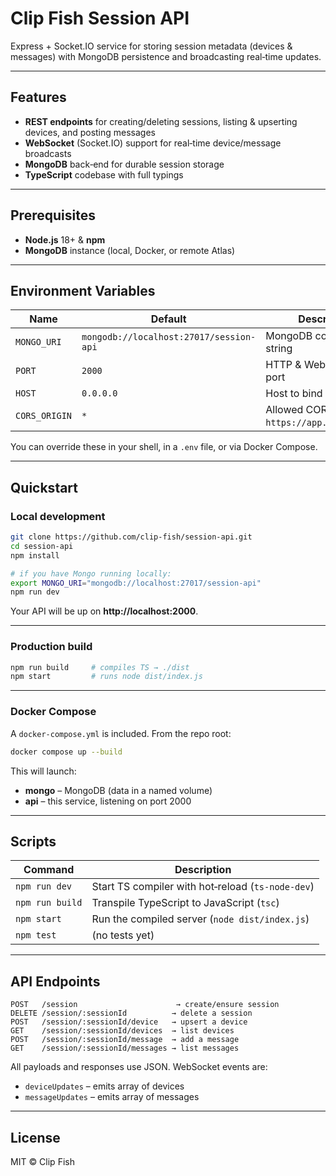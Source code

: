# Clip Fish Session API

Express + Socket.IO service for storing session metadata (devices & messages) with MongoDB persistence and broadcasting real‑time updates.

---

## Features

- **REST endpoints** for creating/deleting sessions, listing & upserting devices, and posting messages
- **WebSocket** (Socket.IO) support for real‑time device/message broadcasts
- **MongoDB** back‑end for durable session storage
- **TypeScript** codebase with full typings

---

## Prerequisites

- **Node.js** 18+ & **npm**
- **MongoDB** instance (local, Docker, or remote Atlas)

---

## Environment Variables

| Name          | Default                                 | Description                                          |
|---------------|-----------------------------------------|------------------------------------------------------|
| `MONGO_URI`   | `mongodb://localhost:27017/session-api` | MongoDB connection string                            |
| `PORT`        | `2000`                                  | HTTP & WebSocket listen port                         |
| `HOST`        | `0.0.0.0`                               | Host to bind                                         |
| `CORS_ORIGIN` | `*`                                     | Allowed CORS origin (e.g. `https://app.example.com`) |

You can override these in your shell, in a `.env` file, or via Docker Compose.

---

## Quickstart

### Local development

```bash
git clone https://github.com/clip-fish/session-api.git
cd session-api
npm install

# if you have Mongo running locally:
export MONGO_URI="mongodb://localhost:27017/session-api"
npm run dev
```

Your API will be up on **http://localhost:2000**.

---

### Production build

```bash
npm run build     # compiles TS → ./dist
npm start         # runs node dist/index.js
```

---

### Docker Compose

A `docker-compose.yml` is included. From the repo root:

```bash
docker compose up --build
```

This will launch:

- **mongo** – MongoDB (data in a named volume)
- **api** – this service, listening on port 2000

---

## Scripts

| Command         | Description                                       |
|-----------------|---------------------------------------------------|
| `npm run dev`   | Start TS compiler with hot‑reload (`ts-node-dev`) |
| `npm run build` | Transpile TypeScript to JavaScript (`tsc`)        |
| `npm start`     | Run the compiled server (`node dist/index.js`)    |
| `npm test`      | (no tests yet)                                    |

---

## API Endpoints

```text
POST   /session                      → create/ensure session
DELETE /session/:sessionId          → delete a session
POST   /session/:sessionId/device   → upsert a device
GET    /session/:sessionId/devices  → list devices
POST   /session/:sessionId/message  → add a message
GET    /session/:sessionId/messages → list messages
```

All payloads and responses use JSON. WebSocket events are:

- `deviceUpdates` – emits array of devices
- `messageUpdates` – emits array of messages

---

## License

MIT © Clip Fish
